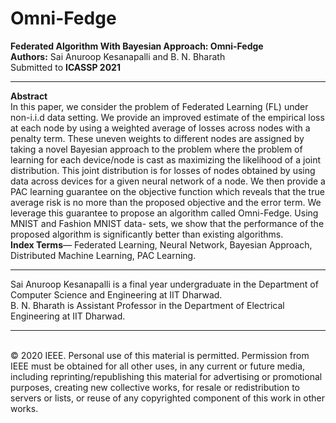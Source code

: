 # Omni-Fedge
<b>Federated Algorithm With Bayesian Approach: Omni-Fedge</b> <br>
<b>Authors:</b> Sai Anuroop Kesanapalli and B. N. Bharath <br>
Submitted to <b>ICASSP 2021</b> <br>
<hr>
<b>Abstract</b> <br>
In this paper, we consider the problem of Federated Learning (FL) under non-i.i.d data setting. We provide an improved estimate of the empirical loss at each node by using a weighted average of losses across nodes with a penalty term. These uneven weights to different nodes are assigned by taking a novel Bayesian approach to the problem where the problem of learning for each device/node is cast as maximizing the likelihood of a joint distribution. This joint distribution is for losses of nodes obtained by using data across devices for a given neural network of a node. We then provide a PAC learning guarantee on the objective function which reveals that the true average risk is no more than the proposed objective and the error term. We leverage this guarantee to propose an algorithm called Omni-Fedge. Using MNIST and Fashion MNIST data- sets, we show that the performance of the proposed algorithm is significantly better than existing algorithms. <br>
<b>Index Terms</b>— Federated Learning, Neural Network, Bayesian Approach, Distributed Machine Learning, PAC Learning.<br>
<hr>
Sai Anuroop Kesanapalli is a final year undergraduate in the Department of Computer Science and Engineering at IIT Dharwad. <br>
B. N. Bharath is Assistant Professor in the Department of Electrical Engineering at IIT Dharwad. <br>
<hr><br>
© 2020 IEEE. Personal use of this material is permitted. Permission from IEEE must be obtained for all other uses, in any current or future media, including reprinting/republishing this material for advertising or promotional purposes, creating new collective works, for resale or redistribution to servers or lists, or reuse of any copyrighted component of this work in other works.
